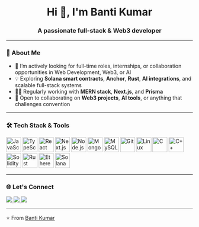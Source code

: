 <h1 align="center">Hi 👋, I'm Banti Kumar</h1>
<h3 align="center">A passionate full-stack & Web3 developer</h3>



---

### 🌟 About Me


- 🤝 I’m actively looking for full-time roles, internships, or collaboration opportunities in Web Development, Web3, or AI
- 💡 Exploring **Solana smart contracts**, **Anchor**, **Rust**, **AI integrations**, and scalable full-stack systems
- 👨‍💻 Regularly working with **MERN stack**, **Next.js**, and **Prisma**
- 🤝 Open to collaborating on **Web3 projects**, **AI tools**, or anything that challenges convention



---

### 🛠 Tech Stack & Tools


 <p align="left"> <img src="https://cdn.jsdelivr.net/gh/devicons/devicon/icons/javascript/javascript-original.svg" width="40" alt="JavaScript" /> <img src="https://cdn.jsdelivr.net/gh/devicons/devicon/icons/typescript/typescript-original.svg" width="40" alt="TypeScript" /> <img src="https://cdn.jsdelivr.net/gh/devicons/devicon/icons/react/react-original.svg" width="40" alt="React" /> <img src="https://cdn.jsdelivr.net/gh/devicons/devicon/icons/nextjs/nextjs-original.svg" width="40" alt="Next.js" /> <img src="https://cdn.jsdelivr.net/gh/devicons/devicon/icons/nodejs/nodejs-original.svg" width="40" alt="Node.js" /> <img src="https://cdn.jsdelivr.net/gh/devicons/devicon/icons/mongodb/mongodb-original.svg" width="40" alt="MongoDB" /> <img src="https://cdn.jsdelivr.net/gh/devicons/devicon/icons/mysql/mysql-original.svg" width="40" alt="MySQL" /> <img src="https://cdn.jsdelivr.net/gh/devicons/devicon/icons/git/git-original.svg" width="40" alt="Git" /> <img src="https://cdn.jsdelivr.net/gh/devicons/devicon/icons/linux/linux-original.svg" width="40" alt="Linux" /> <img src="https://cdn.jsdelivr.net/gh/devicons/devicon/icons/c/c-original.svg" width="40" alt="C" /> <img src="https://cdn.jsdelivr.net/gh/devicons/devicon/icons/cplusplus/cplusplus-original.svg" width="40" alt="C++" /> <img src="https://cdn.jsdelivr.net/gh/devicons/devicon/icons/solidity/solidity-original.svg" width="40" alt="Solidity" /> <img src="https://cdn.jsdelivr.net/gh/devicons/devicon/icons/rust/rust-plain.svg" width="40" alt="Rust" /> <img src="https://raw.githubusercontent.com/devicons/devicon/master/icons/ethereum/ethereum-original.svg" width="40" alt="Ethereum" /> <img src="https://raw.githubusercontent.com/solana-labs/solana-web3.js/master/logo.svg" width="40" alt="Solana" />  </p>


---

### 🌐 Let's Connect

<p align="left">
  <a href="https://www.linkedin.com/in/banti-kumar-5b1109259" target="_blank">
    <img src="https://img.shields.io/badge/LinkedIn-0A66C2?style=for-the-badge&logo=linkedin&logoColor=white" />
  </a>
  <a href="mailto:bantikumar6203818460@gmail.com" target="_blank">
    <img src="https://img.shields.io/badge/Gmail-D14836?style=for-the-badge&logo=gmail&logoColor=white" />
  </a>
  <a href="https://x.com/Banti_Kumar_62" target="_blank">
    <img src="https://img.shields.io/badge/Twitter-1DA1F2?style=for-the-badge&logo=twitter&logoColor=white" />
  </a>
</p>

---




⭐️ From [Banti Kumar](https://github.com/Banti4750)

